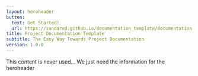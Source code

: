 ```yaml
---
layout: heroheader
button:
  text: Get Started!
  url: https://sandared.github.io/documentation_template/documentation.html
title: Project Documentation Template
subtitle: The Easy Way Towards Project Documentation
version: 1.0.0
---
```


This content is never used... We just need the information for the heroheader